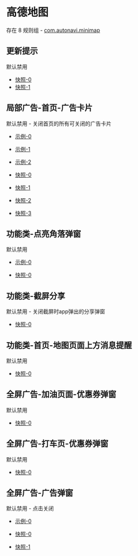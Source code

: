 # 高德地图

存在 8 规则组 - [com.autonavi.minimap](/src/apps/com.autonavi.minimap.ts)

## 更新提示

默认禁用

- [快照-0](https://i.gkd.li/i/13379094)
- [快照-1](https://i.gkd.li/i/13379426)

## 局部广告-首页-广告卡片

默认禁用 - 关闭首页的所有可关闭的广告卡片

- [示例-0](https://m.gkd.li/101449500/9a0ef511-4acc-4a7e-9c25-e9384662b3d1)
- [示例-1](https://m.gkd.li/101449500/57d378eb-334c-4552-81f7-f7393a92412b)
- [示例-2](https://m.gkd.li/101449500/4c78d23e-10b2-40cb-a156-83237d237a6c)

- [快照-0](https://i.gkd.li/i/14715295)
- [快照-1](https://i.gkd.li/i/14730914)
- [快照-2](https://i.gkd.li/i/14730915)
- [快照-3](https://i.gkd.li/i/14784970)

## 功能类-点亮角落弹窗

默认禁用

- [示例-0](https://m.gkd.li/101449500/c6275cd3-65eb-4ca1-949d-7d6ff80d6716)

- [快照-0](https://i.gkd.li/i/14881505)

## 功能类-截屏分享

默认禁用 - 关闭截屏时app弹出的分享弹窗

- [快照-0](https://i.gkd.li/i/13473388)

## 功能类-首页-地图页面上方消息提醒

默认禁用

- [快照-0](https://i.gkd.li/i/12642830)

## 全屏广告-加油页面-优惠券弹窗

默认禁用

- [快照-0](https://i.gkd.li/i/12642857)

## 全屏广告-打车页-优惠券弹窗

默认禁用

- [快照-0](https://i.gkd.li/i/13806882)

## 全屏广告-广告弹窗

默认禁用 - 点击关闭

- [示例-0](https://m.gkd.li/57941037/660ef360-eee8-4fb8-9764-7a1822ccb6e9)

- [快照-0](https://i.gkd.li/i/14800704)
- [快照-1](https://i.gkd.li/i/14809993)
